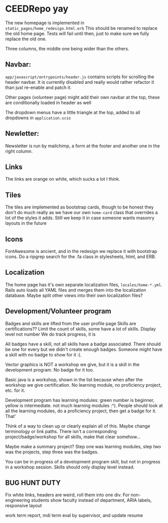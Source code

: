 # CEEDRepo yay

The new homepage is implemented in `static_pages/home_redesign.html.erb` This should be renamed to replace the old home page. Tests will fail until then, just to make sure we fully replace the old one.

Three columns, the middle one being wider than the others.

## Navbar:

`app/javascript/entrypoints/header.js` contains scripts for scrolling the header navbar. It is currently disabled and really would rather refactor it than just re-enable and patch it.

Other pages (volunteer page) might add their own navbar at the top, these are conditionally loaded in header as well

The dropdown menus have a little triangle at the top, added to all dropdowns in `application.scss`

## Newletter:

Newsletter is run by mailchimp, a form at the footer and another one in the right column.

## Links

The links are orange on white, which sucks a lot I think.

## Tiles

The tiles are implemented as bootstrap cards, though to be honest they don't do much really as we have our own `home-card` class that overrides a lot of the styles it adds. Still we keep it in case someone wants masonry layouts in the future

## Icons

FontAwesome is ancient, and in the redesign we replace it with bootstrap icons. Do a ripgrep search for the .fa class in stylesheets, html, and ERB.

## Localization

The home page has it's own separate localization files, `locales/home-*.yml`. Rails auto loads all YAML files and merges them into the localization database. Maybe split other views into their own localization files?

## Development/Volunteer program

Badges and skills are lifted from the user profile page
Skills are certifications?? Limit the count of skills, some have a lot of skills. Display level not number
We do track progress, it is

All badges have a skill, not all skills have a badge associated. There should be one for every but we didn't create enough badges. Someone might have a skill with no badge to show for it :(.

Vector graphics is NOT a workshop we give, but it is a skill in the development program. No badge for it too.

Basic java is a workshop, shown in the list because when after the workshop we give certification. No learning module, no proficiency project, etc. for it.

Development program has learning modules:
green number is beginner, yellow is intermediate. not much learning modules :^).
People should look at all the learning modules, do a proficiency project, then get a badge for it. That'

Think of a way to clean up or clearly explain all of this. Maybe change terminology or link paths.
There isn't a corresponding project/badge/workshop for all skills, make that clear somehow...

Maybe make a summary project? Step one was learning modules, step two was the projects, step three was the badges.

You can be in progress of a development program skill, but not in progress in a workshop session. Skills should only display level instead.

## BUG HUNT DUTY

Fix white links, headers are weird, roll them into one div. For non-engineering students show faculty instead of department, ARIA labels, responsive layout

work term report, mdi term eval by supervisor, and update resume
